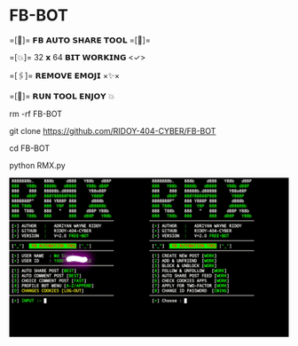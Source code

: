 # FB-BOT 

=[💜]= 𝗙𝗕 𝗔𝗨𝗧𝗢 𝗦𝗛𝗔𝗥𝗘 𝗧𝗢𝗢𝗟 =[💜]=

=[💥]= 32 𝘅 64 𝗕𝗜𝗧 𝗪𝗢𝗥𝗞𝗜𝗡𝗚 <✓>

=[🖇️]= 𝗥𝗘𝗠𝗢𝗩𝗘 𝗘𝗠𝗢𝗝𝗜 ×✨×

=[📍]= 𝗥𝗨𝗡 𝗧𝗢𝗢𝗟 𝗘𝗡𝗝𝗢𝗬 💥


rm -rf FB-BOT 

git clone https://github.com/RIDOY-404-CYBER/FB-BOT

cd FB-BOT 

python RMX.py

![20200808_160757](https://raw.githubusercontent.com/RIDOY-404-CYBER/FB-BOT/main/InShot_20240203_200007129.jpg)
